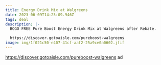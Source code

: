 ```yaml
---
title: Energy Drink Mix at Walgreens
date: 2023-06-09T14:25:09.946Z
tags: deal
description: |-
  BOGO FREE Pure Boost Energy Drink Mix at Walgreens after Rebate.

  https://discover.gotoaisle.com/pureboost-walgreens
image: img/1f021c50-e407-41cf-aaf2-25a9ce0a0602.jfif
---
```

https://discover.gotoaisle.com/pureboost-walgreens ad